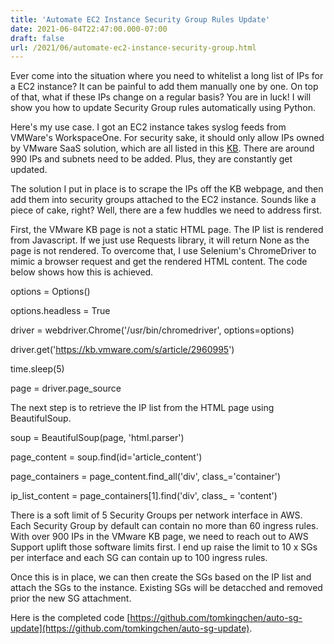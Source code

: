 ```yaml
---
title: 'Automate EC2 Instance Security Group Rules Update'
date: 2021-06-04T22:47:00.000-07:00
draft: false
url: /2021/06/automate-ec2-instance-security-group.html
---
```


Ever come into the situation where you need to whitelist a long list of IPs for a EC2 instance? It can be painful to add them manually one by one. On top of that, what if these IPs change on a regular basis? You are in luck! I will show you how to update Security Group rules automatically using Python.

Here's my use case. I got an EC2 instance takes syslog feeds from VMWare's WorkspaceOne. For security sake, it should only allow IPs owned by VMware SaaS solution, which are all listed in this [KB](https://kb.vmware.com/s/article/2960995). There are around 990 IPs and subnets need to be added. Plus, they are constantly get updated.

The solution I put in place is to scrape the IPs off the KB webpage, and then add them into security groups attached to the EC2 instance. Sounds like a piece of cake, right? Well, there are a few huddles we need to address first.

First, the VMware KB page is not a static HTML page. The IP list is rendered from Javascript. If we just use Requests library, it will return None as the page is not rendered. To overcome that, I use Selenium's ChromeDriver to mimic a browser request and get the rendered HTML content. The code below shows how this is achieved.

options = Options()

options.headless = True

driver = webdriver.Chrome('/usr/bin/chromedriver', options=options)

driver.get('https://kb.vmware.com/s/article/2960995')

time.sleep(5)

page = driver.page\_source 

The next step is to retrieve the IP list from the HTML page using BeautifulSoup.

soup = BeautifulSoup(page, 'html.parser')

page\_content = soup.find(id='article\_content')

page\_containers = page\_content.find\_all('div', class\_='container')

ip\_list\_content = page\_containers\[1\].find('div', class\_ = 'content')

There is a soft limit of 5 Security Groups per network interface in AWS. Each Security Group by default can contain no more than 60 ingress rules. With over 900 IPs in the VMware KB page, we need to reach out to AWS Support uplift those software limits first. I end up raise the limit to 10 x SGs per interface and each SG can contain up to 100 ingress rules.

Once this is in place, we can then create the SGs based on the IP list and attach the SGs to the instance. Existing SGs will be detacched and removed prior the new SG attachment.

Here is the completed code [https://github.com/tomkingchen/auto-sg-update](https://github.com/tomkingchen/auto-sg-update).